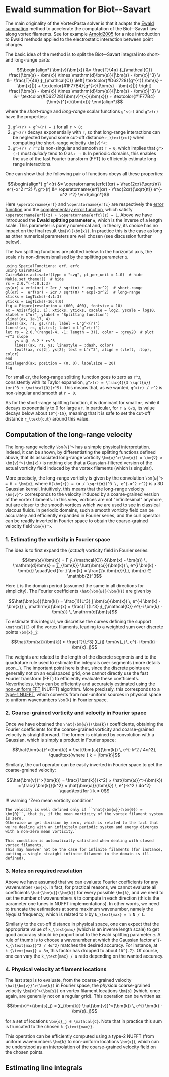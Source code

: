 # Ewald summation for Biot--Savart

The main originality of the VortexPasta solver is that it adapts the [Ewald summation](https://en.wikipedia.org/wiki/Ewald_summation) method to accelerate the computation of the Biot--Savart law along vortex filaments.
See for example [Arnold2005](@citet) for a nice introduction to Ewald methods applied to the electrostatic interaction between point charges.

The basic idea of the method is to split the Biot--Savart integral into short- and long-range parts:
```math
\begin{align*}
    \bm{v}(\bm{x})
    &= \frac{Γ}{4π} ∮_{\mathcal{C}}
    \frac{(\bm{s} - \bm{x}) \times \mathrm{d}\bm{s}}{|\bm{s} - \bm{x}|^3}
    \\
    &= \frac{Γ}{4π} ∮_{\mathcal{C}}
    \left[ \textcolor{#D62728}{g^{<}(|\bm{s} - \bm{x}|)} + \textcolor{#1F77B4}{g^{>}(|\bm{s} - \bm{x}|)} \right]
    \frac{(\bm{s} - \bm{x}) \times \mathrm{d}\bm{s}}{|\bm{s} - \bm{x}|^3}
    \\
    &= \textcolor{#D62728}{\bm{v}^{<}(\bm{x})} +
       \textcolor{#1F77B4}{\bm{v}^{>}(\bm{x})}
\end{align*}
```
where the *short-range* and *long-range* scalar functions ``g^<(r)`` and ``g^>(r)`` have the properties:
1. ``g^<(r) + g^>(r) = 1`` for all ``r > 0``;
2. ``g^<(r)`` decays exponentially with ``r``, so that long-range interactions can be neglected beyond some cut-off distance ``r_\text{cut}`` when computing the short-range velocity ``\bm{v}^<``;
3. ``g^>(r) / r^2`` is non-singular and smooth at ``r = 0``, which implies that ``g^>(r)`` must *quickly* tend to 0 as ``r → 0``. In periodic domains, this enables the use of the fast Fourier transform (FFT) to efficiently estimate long-range interactions.

One can show that the following pair of functions obeys all these properties:
```math
\begin{align*}
    g^<(r) &= \operatorname{erfc}(αr) + \frac{2αr}{\sqrt{π}} e^{-α^2 r^2}
    \\
    g^>(r) &= \operatorname{erf}(αr) - \frac{2αr}{\sqrt{π}} e^{-α^2 r^2}
\end{align*}
```
Here ``\operatorname{erf}`` and ``\operatorname{erfc}`` are respectively the [error function](https://en.wikipedia.org/wiki/Error_function) and the [complementary error function](https://en.wikipedia.org/wiki/Error_function#Complementary_error_function), which satisfy ``\operatorname{erf}(z) + \operatorname{erfc}(z) = 1``.
Above we have introduced the **Ewald splitting parameter** ``α``, which is the inverse of a length scale.
This parameter is purely numerical and, in theory, its choice has no impact on the final result ``\bm{v}(\bm{x})``.
In practice this is the case as long as other numerical parameters are well chosen (see discussion further below).

The two splitting functions are plotted below.
In the horizontal axis, the scale ``r`` is non-dimensionalised by the splitting parameter ``α``.

```@example
using SpecialFunctions: erf, erfc
using CairoMakie
CairoMakie.activate!(type = "svg", pt_per_unit = 1.0)  # hide
Makie.set_theme!()  # hide
rs = 2.0.^(-4:0.1:3)
gs(αr) = erfc(αr) + 2αr / sqrt(π) * exp(-αr^2)  # short-range
gl(αr) =  erf(αr) - 2αr / sqrt(π) * exp(-αr^2)  # long-range
xticks = LogTicks(-4:1:3)
yticks = LogTicks(-16:4:0)
fig = Figure(resolution = (600, 400), fontsize = 18)
ax = Axis(fig[1, 1]; xticks, yticks, xscale = log2, yscale = log10, xlabel = L"αr", ylabel = "Splitting function")
ylims!(ax, 1e-17, 4)
lines!(ax, rs, gs.(rs); label = L"g^<(r)")
lines!(ax, rs, gl.(rs); label = L"g^>(r)")
let rs = 2.0.^(range(-4, -1; length = 3)), color = :grey20  # plot ~r^3 slope
    ys = @. 0.2 * rs^3
    lines!(ax, rs, ys; linestyle = :dash, color)
    text!(ax, rs[2], ys[2]; text = L"r^3", align = (:left, :top), color)
end
axislegend(ax; position = (0, 0), labelsize = 20)
fig
```

For small ``αr``, the long-range splitting function goes to zero as ``r^3``, consistently with its Taylor expansion, ``g^>(r) = \frac{4}{3 \sqrt{π}} (αr)^3 + \mathcal{O}(r^5)``.
This means that, as we wanted, ``g^>(r) / r^2`` is non-singular and smooth at ``r = 0``.

As for the short-range splitting function, it is dominant for small ``αr``, while it decays exponentially to 0 for large ``αr``.
In particular, for ``r ≳ 6/α``, its value decays below about ``10^{-15}``, meaning that it is safe to set the cut-off distance ``r_\text{cut}`` around this value.

## Computation of the long-range velocity

The long-range velocity ``\bm{v}^>`` has a simple physical interpretation.
Indeed, it can be shown, by differentiating the splitting functions defined above,
that its associated long-range vorticity ``\bm{ω}^>(\bm{x}) ≡ \bm{∇} × \bm{v}^>(\bm{x})``
is nothing else that a Gaussian-filtered version of the actual vorticity field induced by the vortex filaments (which is singular).

More precisely, the long-range vorticity is given by the convolution
``\bm{ω}^> = H ∗ \bm{ω}``, where ``H(\bm{r}) = (α / \sqrt{π})^3 \, e^{-α^2 r^2}``
is a 3D Gaussian kernel.
Intuitively, this means that the long-range velocity ``\bm{v}^>`` corresponds to the velocity induced by a coarse-grained version of the vortex filaments.
In this view, vortices are not "infinitesimal" anymore, but are closer to the
smooth vortices which we are used to see in classical viscous fluids.
In periodic domains, such a smooth vorticity field can be accurately and efficiently expanded in Fourier series, and the curl operator can be readily inverted in Fourier space to obtain the coarse-grained velocity field ``\bm{v}^>``.

### 1. Estimating the vorticity in Fourier space

The idea is to first expand the (*actual*) vorticity field in Fourier series:

```math
\bm{ω}(\bm{x}) = Γ ∮_{\mathcal{C}} δ(\bm{x} - \bm{s}) \, \mathrm{d}\bm{s}
= ∑_{\bm{k}} \hat{\bm{ω}}(\bm{k}) \, e^{i \bm{k} ⋅ \bm{x}}
\quad\text{for } \bm{k} = \frac{2π \bm{n}}{L}, \bm{n} ∈ \mathbb{Z}^3
```

Here ``L`` is the domain period (assumed the same in all directions for simplicity).
The Fourier coefficients ``\hat{\bm{ω}}(\bm{k})`` are given by

```math
\hat{\bm{ω}}(\bm{k})
= \frac{1}{L^3} ∫ \bm{ω}(\bm{x}) \, e^{-i \bm{k} ⋅ \bm{x}} \, \mathrm{d}\bm{x}
= \frac{Γ}{L^3} ∮_{\mathcal{C}} e^{-i \bm{k} ⋅ \bm{s}} \, \mathrm{d}\bm{s}
```

To estimate this integral, we discretise the curves defining the support ``\mathcal{C}`` of the vortex filaments, leading to a weighted sum over discrete points ``\bm{x}_j``:

```math
\hat{\bm{ω}}(\bm{k})
≈ \frac{Γ}{L^3} ∑_{j} \bm{w}_j \, e^{-i \bm{k} ⋅ \bm{x}_j}
```

The weights are related to the length of the discrete segments and to the quadrature rule used to estimate the integrals over segments (more details soon...).
The important point here is that, since the discrete points are generally not on an equispaced grid, one cannot directly use the fast Fourier transform (FFT) to efficiently evaluate these coefficients.
Nevertheless, they can be efficiently and accurately estimated using the [non-uniform FFT](https://en.wikipedia.org/wiki/Non-uniform_discrete_Fourier_transform#Nonuniform_fast_Fourier_transform) (NUFFT) algorithm.
More precisely, this corresponds to a [type-1 NUFFT](https://finufft.readthedocs.io/en/latest/math.html), which converts from non-uniform sources in physical space to uniform wavenumbers ``\bm{k}`` in Fourier space.

### 2. Coarse-grained vorticity and velocity in Fourier space

Once we have obtained the ``\hat{\bm{ω}}(\bm{k})`` coefficients, obtaining the Fourier coefficients for the coarse-grained vorticity and coarse-grained velocity is straightforward.
The former is obtained by convolution with a Gaussian, which is simply a product in Fourier space:

```math
\hat{\bm{ω}}^>(\bm{k})
= \hat{\bm{ω}}(\bm{k}) \, e^{-k^2 / 4α^2}, \quad\text{where } k = |\bm{k}|
```

Similarly, the curl operator can be easily inverted in Fourier space to get the coarse-grained velocity:

```math
\hat{\bm{v}}^>(\bm{k})
= \frac{i \bm{k}}{k^2} × \hat{\bm{ω}}^>(\bm{k})
= \frac{i \bm{k}}{k^2} × \hat{\bm{ω}}(\bm{k}) \, e^{-k^2 / 4α^2}
\quad\text{for } k ≠ 0
```

!!! warning "Zero mean vorticity condition"

    The velocity is well defined only if ``\hat{\bm{ω}}(\bm{0}) = \bm{0}``, that is, if the mean vorticity of the vortex filament system is zero.
    Otherwise we get division by zero, which is related to the fact that we're dealing with an infinitely periodic system and energy diverges with a non-zero mean vorticity.

    This condition is automatically satisfied when dealing with closed vortex filaments.
    This may however not be the case for infinite filaments (for instance, putting a single straight infinite filament in the domain is ill-defined).

### 3. Notes on required resolution

Above we have assumed that we can evaluate Fourier coefficients for any wavenumber ``\bm{k}``.
In fact, for practical reasons, we cannot evaluate all coefficients ``\hat{\bm{ω}}(\bm{k})`` for every possible ``\bm{k}``, and we need to set the number of wavenumbers ``N`` to compute in each direction (this is the parameter one tunes in NUFFT implementations).
In other words, we need to truncate the estimations at some maximum wavenumber, namely the Nyquist frequency, which is related to ``N`` by ``k_\text{max} = π N / L``.

Similarly to the cut-off distance in physical space, one can expect that the appropriate value of ``k_\text{max}`` (which is an inverse length scale) to get good accuracy should be proportional to the Ewald splitting parameter ``α``.
A rule of thumb is to choose a wavenumber at which the Gaussian factor ``e^{-k_{\text{max}}^2 / 4α^2}`` matches the desired accuracy.
For instance, at ``k_{\text{max}} = 8α``, this factor has dropped to about ``10^{-7}``.
Of course, one can vary the ``k_\text{max} / α`` ratio depending on the wanted accuracy.

### 4. Physical velocity at filament locations

The last step is to evaluate, from the coarse-grained velocity ``\hat{\bm{v}}^>(\bm{k})`` in Fourier space, the *physical* coarse-grained velocity ``\bm{v}^>(\bm{s})`` on vortex filament locations ``\bm{s}`` (which, once again, are generally not on a regular grid).
This operation can be written as:

```math
\bm{v}^>(\bm{s}_j) = ∑_{\bm{k}} \hat{\bm{v}}^>(\bm{k}) \, e^{i \bm{k} ⋅ \bm{s}_j}
```

for a set of locations ``\bm{s}_j ∈ \mathcal{C}``.
Note that in practice this sum is truncated to the chosen ``k_{\text{max}}``.

This operation can be efficiently computed using a type-2 NUFFT (from uniform wavenumbers ``\bm{k}`` to non-uniform locations ``\bm{x}``), which can be understood as an interpolation of the coarse-grained velocity field on the chosen points.

## Estimating line integrals
